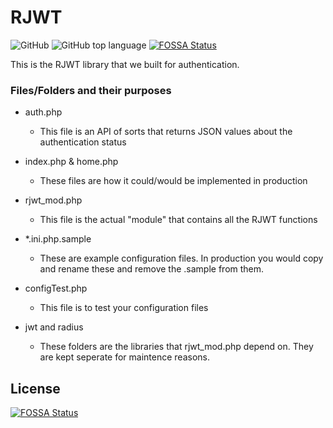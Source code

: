 # RJWT
![GitHub](https://img.shields.io/github/license/Unknown-Technology-Solutions/RJWT) ![GitHub top language](https://img.shields.io/github/languages/top/Unknown-Technology-Solutions/RJWT)
[![FOSSA Status](https://app.fossa.com/api/projects/git%2Bgithub.com%2FUnknown-Technology-Solutions%2FRJWT.svg?type=shield)](https://app.fossa.com/projects/git%2Bgithub.com%2FUnknown-Technology-Solutions%2FRJWT?ref=badge_shield)

This is the RJWT library that we built for authentication.

### Files/Folders and their purposes

- auth.php
  * This file is an API of sorts that returns JSON values about the authentication status

- index.php & home.php
  * These files are how it could/would be implemented in production

- rjwt_mod.php
  * This file is the actual "module" that contains all the RJWT functions

- *.ini.php.sample
  * These are example configuration files. In production you would copy and rename these and remove the .sample from them.

- configTest.php
  * This file is to test your configuration files

- jwt and radius
  * These folders are the libraries that rjwt_mod.php depend on. They are kept seperate for maintence reasons.


## License
[![FOSSA Status](https://app.fossa.com/api/projects/git%2Bgithub.com%2FUnknown-Technology-Solutions%2FRJWT.svg?type=large)](https://app.fossa.com/projects/git%2Bgithub.com%2FUnknown-Technology-Solutions%2FRJWT?ref=badge_large)